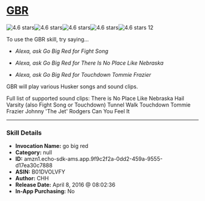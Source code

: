 # [GBR](http://alexa.amazon.com/#skills/amzn1.echo-sdk-ams.app.9f9c2f2a-0dd2-459a-9555-d17ea30c7888)
![4.6 stars](../../images/ic_star_black_18dp_1x.png)![4.6 stars](../../images/ic_star_black_18dp_1x.png)![4.6 stars](../../images/ic_star_black_18dp_1x.png)![4.6 stars](../../images/ic_star_black_18dp_1x.png)![4.6 stars](../../images/ic_star_half_black_18dp_1x.png) 12

To use the GBR skill, try saying...

* *Alexa, ask Go Big Red for Fight Song*

* *Alexa, ask Go Big Red for There Is No Place Like Nebraska*

* *Alexa, ask Go Big Red for Touchdown Tommie Frazier*

GBR will play various Husker songs and sound clips.

Full list of supported sound clips:
There is No Place Like Nebraska
Hail Varsity (also Fight Song or Touchdown)
Tunnel Walk
Touchdown Tommie Frazier
Johnny 'The Jet' Rodgers
Can You Feel It

***

### Skill Details

* **Invocation Name:** go big red
* **Category:** null
* **ID:** amzn1.echo-sdk-ams.app.9f9c2f2a-0dd2-459a-9555-d17ea30c7888
* **ASIN:** B01DVOLVFY
* **Author:** CHH
* **Release Date:** April 8, 2016 @ 08:02:36
* **In-App Purchasing:** No
